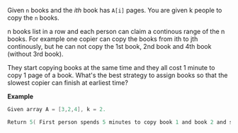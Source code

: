 Given `n` books and the *ith* book has `A[i]` pages. You are given k people to copy the `n` books.

n books list in a row and each person can claim a continous range of the n books. For example one copier can copy the books from ith to jth continously, but he can not copy the 1st book, 2nd book and 4th book (without 3rd book).

They start copying books at the same time and they all cost 1 minute to copy 1 page of a book. What's the best strategy to assign books so that the slowest copier can finish at earliest time?


**Example**
```java
Given array A = [3,2,4], k = 2.

Return 5( First person spends 5 minutes to copy book 1 and book 2 and second person spends 4 minutes to copy book 3. )
```